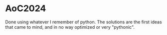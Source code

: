 # AoC2024

Done using whatever I remember of python. The solutions are the first ideas that came to mind, and in no way optimized or very "pythonic".

